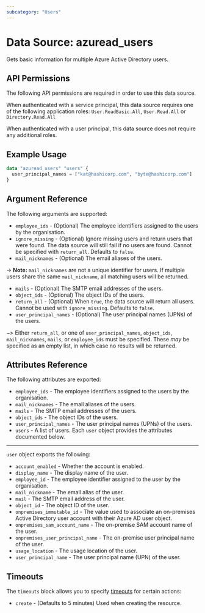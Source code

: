 ```yaml
---
subcategory: "Users"
---
```


# Data Source: azuread_users

Gets basic information for multiple Azure Active Directory users.

## API Permissions

The following API permissions are required in order to use this data source.

When authenticated with a service principal, this data source requires one of the following application roles: `User.ReadBasic.All`, `User.Read.All` or `Directory.Read.All`

When authenticated with a user principal, this data source does not require any additional roles.

## Example Usage

```terraform
data "azuread_users" "users" {
  user_principal_names = ["kat@hashicorp.com", "byte@hashicorp.com"]
}
```

## Argument Reference

The following arguments are supported:

* `employee_ids` - (Optional) The employee identifiers assigned to the users by the organisation.
* `ignore_missing` - (Optional) Ignore missing users and return users that were found. The data source will still fail if no users are found. Cannot be specified with `return_all`. Defaults to `false`.
* `mail_nicknames` - (Optional) The email aliases of the users.

-> **Note:** `mail_nicknames` are not a unique identifier for users. If multiple users share the same `mail_nickname`, all matching users will be returned.

* `mails` - (Optional) The SMTP email addresses of the users.
* `object_ids` - (Optional) The object IDs of the users.
* `return_all` - (Optional) When `true`, the data source will return all users. Cannot be used with `ignore_missing`. Defaults to `false`.
* `user_principal_names` - (Optional) The user principal names (UPNs) of the users.

~> Either `return_all`, or one of `user_principal_names`, `object_ids`, `mail_nicknames`, `mails`, or `employee_ids` must be specified. These _may_ be specified as an empty list, in which case no results will be returned.

## Attributes Reference

The following attributes are exported:

* `employee_ids` - The employee identifiers assigned to the users by the organisation.
* `mail_nicknames` - The email aliases of the users.
* `mails` - The SMTP email addresses of the users.
* `object_ids` - The object IDs of the users.
* `user_principal_names` - The user principal names (UPNs) of the users.
* `users` - A list of users. Each `user` object provides the attributes documented below.

---

`user` object exports the following:

* `account_enabled` - Whether the account is enabled.
* `display_name` - The display name of the user.
* `employee_id` - The employee identifier assigned to the user by the organisation.
* `mail_nickname` - The email alias of the user.
* `mail` - The SMTP email address of the user.
* `object_id` - The object ID of the user.
* `onpremises_immutable_id` - The value used to associate an on-premises Active Directory user account with their Azure AD user object.
* `onpremises_sam_account_name` - The on-premise SAM account name of the user.
* `onpremises_user_principal_name` - The on-premise user principal name of the user.
* `usage_location` - The usage location of the user.
* `user_principal_name` - The user principal name (UPN) of the user.

## Timeouts

The `timeouts` block allows you to specify [timeouts](https://www.terraform.io/language/resources/syntax#operation-timeouts) for certain actions:

* `create` - (Defaults to 5 minutes) Used when creating the resource.

